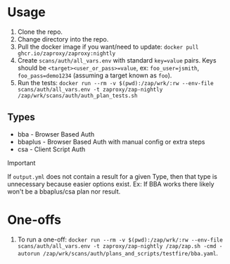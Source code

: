 # Usage

1. Clone the repo.
1. Change directory into the repo.
1. Pull the docker image if you want/need to update: `docker pull ghcr.io/zaproxy/zaproxy:nightly`
1. Create `scans/auth/all_vars.env` with standard `key=value` pairs. Keys should be `<target><user_or_pass>=value`, ex: `foo_user=jsmith`, `foo_pass=demo1234` (assuming a target known as `foo`).
1. Run the tests: `docker run --rm -v $(pwd):/zap/wrk/:rw --env-file scans/auth/all_vars.env -t zaproxy/zap-nightly /zap/wrk/scans/auth/auth_plan_tests.sh`


## Types

- bba - Browser Based Auth
- bbaplus - Browser Based Auth with manual config or extra steps
- csa - Client Script Auth

> [!IMPORTANT]
> If `output.yml` does not contain a result for a given Type, then that type is unnecessary because easier options exist. Ex: If BBA works there likely won't be a bbaplus/csa plan nor result.

# One-offs

1. To run a one-off: `docker run --rm -v $(pwd):/zap/wrk/:rw --env-file scans/auth/all_vars.env -t zaproxy/zap-nightly /zap/zap.sh -cmd -autorun /zap/wrk/scans/auth/plans_and_scripts/testfire/bba.yaml`.

